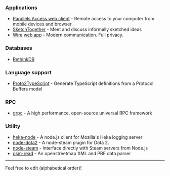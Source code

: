 ### Applications
* [Parallels Access web client](https://access.parallels.com) - Remote access to your computer from mobile devices and browser.
* [SketchTogether](https://www.sketchtogether.com/) - Meet and discuss informally sketched ideas
* [Wire](https://wire.com) [web app](https://github.com/wireapp/wire-webapp-core) - Modern communication. Full privacy.

### Databases
* [RethinkDB](https://npmjs.org/package/rethinkdb)

### Language support
* [Proto2TypeScript](https://github.com/SINTEF-9012/Proto2TypeScript) - Generate TypeScript definitions from a Protocol Buffers model

### RPC
* [grpc](http://www.grpc.io) - A high performance, open-source universal RPC framework

### Utility
* [heka-node](https://github.com/mozilla-services/heka-node) - A node.js client for Mozilla's Heka logging server
* [node-dota2](https://github.com/seishun/node-dota2) - A node-steam plugin for Dota 2.
* [node-steam](https://github.com/seishun/node-steam) - Interface directly with Steam servers from Node.js
* [osm-read](https://github.com/marook/osm-read) - An openstreetmap XML and PBF data parser

<hr />
Feel free to edit (alphabetical order)!